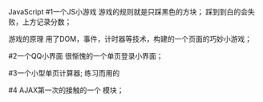  JavaScript
#1一个JS小游戏
游戏的规则就是只踩黑色的方块；
踩到到白的会失败，上方记录分数；

游戏的原理
用了DOM，事件，计时器等技术，构建的一个页面的巧妙小游戏；

#2一个QQ小界面
很惭愧的一个单页登录小界面；

#3一个小型单页计算器;
练习而用的

#4 AJAX第一次的接触的一个 模块；






